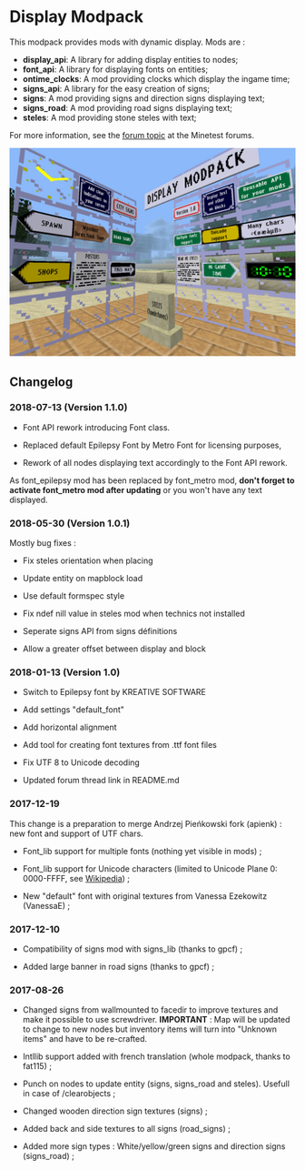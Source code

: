 # Display Modpack

This modpack provides mods with dynamic display. Mods are :

- **display_api**: A library for adding display entities to nodes;
- **font_api**: A library for displaying fonts on entities;
- **ontime_clocks**: A mod providing clocks which display the ingame time;
- **signs_api**: A library for the easy creation of signs;
- **signs**: A mod providing signs and direction signs displaying text;
- **signs_road**: A mod providing road signs displaying text;
- **steles**: A mod providing stone steles with text;

For more information, see the [forum topic](https://forum.minetest.net/viewtopic.php?t=19365) at the Minetest forums.

![Presentation image of Display_Modpack](screenshot.png)

## Changelog

### 2018-07-13 (Version 1.1.0)

- Font API rework introducing Font class.

- Replaced default Epilepsy Font by Metro Font for licensing purposes,

- Rework of all nodes displaying text accordingly to the Font API rework.

As font_epilepsy mod has been replaced by font_metro mod, **don't forget to activate font_metro mod after updating** or you won't have any text displayed.

### 2018-05-30 (Version 1.0.1)

Mostly bug fixes :

- Fix steles orientation when placing

- Update entity on mapblock load

- Use default formspec style

- Fix ndef nill value in steles mod when technics not installed

- Seperate signs API from signs définitions

- Allow a greater offset between display and block

### 2018-01-13 (Version 1.0)

- Switch to Epilepsy font by KREATIVE SOFTWARE

- Add settings "default_font"

- Add horizontal alignment

- Add tool for creating font textures from .ttf font files

- Fix UTF 8 to Unicode decoding 

- Updated forum thread link in README.md

### 2017-12-19

This change is a preparation to merge Andrzej Pieńkowski fork (apienk) : new font and support of UTF chars.

- Font\_lib support for multiple fonts (nothing yet visible in mods) ;

- Font\_lib support for Unicode characters (limited to Unicode Plane 0: 0000-FFFF, see [Wikipedia](https://en.wikipedia.org/wiki/Unicode)) ; 

- New "default" font with original textures from Vanessa Ezekowitz (VanessaE) ;

### 2017-12-10

- Compatibility of signs mod with signs_lib (thanks to gpcf) ;

- Added large banner in road signs (thanks to gpcf) ;

### 2017-08-26

- Changed signs from wallmounted to facedir to improve textures and make it possible to use screwdriver. 
**IMPORTANT** : Map will be updated to change to new nodes but inventory items will turn into "Unknown items" and have to be re-crafted.

- Intllib support added with french translation (whole modpack, thanks to fat115) ;

- Punch on nodes to update entity (signs, signs_road and steles). Usefull in case of /clearobjects ;

- Changed wooden direction sign textures (signs) ;

- Added back and side textures to all signs (road_signs) ;

- Added more sign types : White/yellow/green signs and direction signs (signs_road) ;



